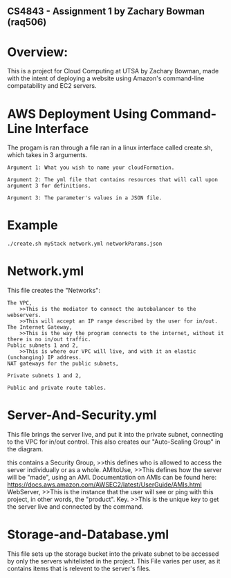 ## CS4843 - Assignment 1 by Zachary Bowman (raq506)

# Overview:
This is a project for Cloud Computing at UTSA by Zachary Bowman, made with
the intent of deploying a website using Amazon's command-line compatability
and EC2 servers.



# AWS Deployment Using Command-Line Interface

The progam is ran through a file ran in a linux interface called create.sh, which takes in 3 arguments.

    Argument 1: What you wish to name your cloudFormation.

    Argument 2: The yml file that contains resources that will call upon argument 3 for definitions.

    Argument 3: The parameter's values in a JSON file.
    
# Example

    ./create.sh myStack network.yml networkParams.json

# Network.yml
This file creates the "Networks": 

    The VPC, 
        >>This is the mediator to connect the autobalancer to the webservers.
        >>This will accept an IP range described by the user for in/out.
    The Internet Gateway, 
        >>This is the way the program connects to the internet, without it there is no in/out traffic.
    Public subnets 1 and 2, 
        >>This is where our VPC will live, and with it an elastic (unchanging) IP address.
    NAT gateways for the public subnets,
        
    Private subnets 1 and 2,
        
    Public and private route tables.
        


# Server-And-Security.yml
This file brings the server live, and put it into the private subnet, connecting to the VPC for in/out control.
This also creates our "Auto-Scaling Group" in the diagram.

this contains a
            Security Group,
            >>this defines who is allowed to access the server individually or as a whole.
            AMItoUse,
            >>This defines how the server will be "made", using an AMI. Documentation on AMIs can be found here: https://docs.aws.amazon.com/AWSEC2/latest/UserGuide/AMIs.html
            WebServer,
            >>This is the instance that the user will see or ping with this project, in other words, the "product".
            Key.
            >>This is the unique key to get the server live and connected by the command.
        


# Storage-and-Database.yml
This file sets up the storage bucket into the private subnet to be accessed by only the servers whitelisted in the project.
This File varies per user, as it contains items that is relevent to the server's files.
